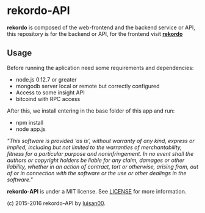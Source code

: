 # rekordo-API
**rekordo**  is composed of the web-frontend and the backend service or API, this repository is for the backend or API, for the frontend visit <a href="https://github.com/luisan00/rekordo">**rekordo**</a>
## Usage
Before running the aplication need some requirements and dependencies:
- node.js 0.12.7 or greater
- mongodb server local or remote but correctly configured
- Access to some insight API
- bitcoind with RPC access

After this, we install entering in the base folder of this app and run:
- npm install
- node app.js

_"This software is provided 'as is', without warranty of any kind, express or implied, including but not limited to the warranties of merchantability, fitness for a particular purpose and noninfringement. In no event shall the authors or copyright holders be liable for any claim, damages or other liability, whether in an action of contract, tort or otherwise, arising from, out of or in connection with the software or the use or other dealings in the software."_

**rekordo-API** is under a MIT license.
See <a href="https://github.com/luisan00/rekordo-API/blob/master/LICENSE">LICENSE</a> for more information.</p>
<p>(c) 2015-2016 rekordo-API by <a href="https://github.com/luisan00">luisan00</a>.</p>

